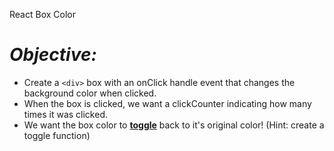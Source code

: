 React Box Color

# *Objective:*

- Create a `<div>` box with an onClick handle event that changes the background color when clicked. 
- When the box is clicked, we want a clickCounter indicating how many times it was clicked. 
- We want the box color to <u>**toggle**</u> back to it's original color! (Hint: create a toggle function)